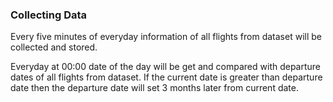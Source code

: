 
### **Collecting Data**


Every five minutes of everyday information of all flights from dataset will be collected and stored.

Everyday at 00:00 date of the day will be get and compared with departure dates of all flights from dataset. If the current date is greater than departure date then the departure date will set 3 months later from current date.